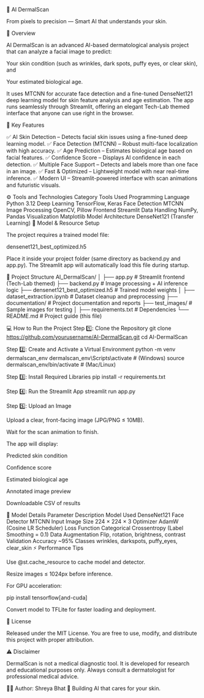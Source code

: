 🧠 AI DermalScan

From pixels to precision — Smart AI that understands your skin.

🌟 Overview

AI DermalScan is an advanced AI-based dermatological analysis project that can analyze a facial image to predict:

Your skin condition (such as wrinkles, dark spots, puffy eyes, or clear skin), and

Your estimated biological age.

It uses MTCNN for accurate face detection and a fine-tuned DenseNet121 deep learning model for skin feature analysis and age estimation.
The app runs seamlessly through Streamlit, offering an elegant Tech-Lab themed interface that anyone can use right in the browser.

🚀 Key Features

✅ AI Skin Detection – Detects facial skin issues using a fine-tuned deep learning model.
✅ Face Detection (MTCNN) – Robust multi-face localization with high accuracy.
✅ Age Prediction – Estimates biological age based on facial features.
✅ Confidence Score – Displays AI confidence in each detection.
✅ Multiple Face Support – Detects and labels more than one face in an image.
✅ Fast & Optimized – Lightweight model with near real-time inference.
✅ Modern UI – Streamlit-powered interface with scan animations and futuristic visuals.

⚙️ Tools and Technologies
Category	Tools Used
Programming Language	Python 3.12
Deep Learning	TensorFlow, Keras
Face Detection	MTCNN
Image Processing	OpenCV, Pillow
Frontend	Streamlit
Data Handling	NumPy, Pandas
Visualization	Matplotlib
Model Architecture	DenseNet121 (Transfer Learning)
🧩 Model & Resource Setup

The project requires a trained model file:

densenet121_best_optimized.h5

Place it inside your project folder (same directory as backend.py and app.py).
The Streamlit app will automatically load this file during startup.

📁 Project Structure
AI_DermalScan/
│
├── app.py                        # Streamlit frontend (Tech-Lab themed)
├── backend.py                    # Image processing + AI inference logic
├── densenet121_best_optimized.h5 # Trained model weights
│
├── dataset_extraction.ipynb      # Dataset cleanup and preprocessing
├── documentation/                # Project documentation and reports
├── test_images/                  # Sample images for testing
│
├── requirements.txt              # Dependencies
└── README.md                     # Project guide (this file)

💻 How to Run the Project
Step 1️⃣: Clone the Repository
git clone https://github.com/yourusername/AI-DermalScan.git
cd AI-DermalScan

Step 2️⃣: Create and Activate a Virtual Environment
python -m venv dermalscan_env
dermalscan_env\Scripts\activate     # (Windows)
source dermalscan_env/bin/activate  # (Mac/Linux)

Step 3️⃣: Install Required Libraries
pip install -r requirements.txt

Step 4️⃣: Run the Streamlit App
streamlit run app.py

Step 5️⃣: Upload an Image

Upload a clear, front-facing image (JPG/PNG ≤ 10MB).

Wait for the scan animation to finish.

The app will display:

Predicted skin condition

Confidence score

Estimated biological age

Annotated image preview

Downloadable CSV of results

🧠 Model Details
Parameter	Description
Model Used	DenseNet121
Face Detector	MTCNN
Input Image Size	224 × 224 × 3
Optimizer	AdamW (Cosine LR Scheduler)
Loss Function	Categorical Crossentropy (Label Smoothing = 0.1)
Data Augmentation	Flip, rotation, brightness, contrast
Validation Accuracy	~95%
Classes	wrinkles, darkspots, puffy_eyes, clear_skin
⚡ Performance Tips

Use @st.cache_resource to cache model and detector.

Resize images ≤ 1024px before inference.

For GPU acceleration:

pip install tensorflow[and-cuda]


Convert model to TFLite for faster loading and deployment.

📜 License

Released under the MIT License.
You are free to use, modify, and distribute this project with proper attribution.

⚠️ Disclaimer

DermalScan is not a medical diagnostic tool.
It is developed for research and educational purposes only.
Always consult a dermatologist for professional medical advice.

👩‍💻 Author: Shreya Bhat
🚀 Building AI that cares for your skin.
